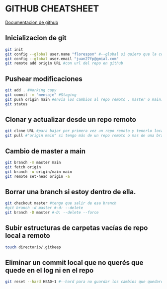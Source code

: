 # GITHUB CHEATSHEET

[Documentacion de github](https://docs.github.com/en)

## Inicializacion de git

```bash
git init
git config --global user.name "florespon" #--global si quiero que la configuración sea para todos los repos de la pc.
git config --global user.email "juan27fp@gmial.com"
git remote add origin URL #con url del repo en github
```

## Pushear modificaciones

```bash
git add . #Working copy
git commit -m "mensaje" #Staging
git push origin main #envía los cambios al repo remoto . master o main. depende de la fecha. origin es el remoto.
git status

```

## Clonar y actualizar desde un repo remoto

```bash
git clone URL #para bajar por primera vez un repo remoto y tenerlo local.
git pull #"origin main" si tengo más de un repo remoto o mas de una branch #para actualizar el repo local con los datos nuevos presentes en el repor remoto. 'master' para previos al 10/2020, main para posteriores.
```

## Cambio de master a main

```bash
git branch -m master main
git fetch origin
git branch -u origin/main main
git remote set-head origin -a
```

## Borrar una branch si estoy dentro de ella.

```bash
git checkout master #tengo que salir de esa branch
#git branch -d master #-d: --delete
git branch -D master #-D: --delete --force
```

## Subir estructuras de carpetas vacías de repo local a remoto

```bash
touch directorio/.gitkeep
```

## Eliminar un commit local que no querés que quede en el log ni en el repo

```bash
git reset --hard HEAD~1 #--hard para no guardar los cambios que quedaron en el commit, --soft para guardarlos.
```

